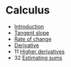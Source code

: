 ﻿# Calculus

- [Introduction](introduction)
- [Tangent slope](tangent-slope)
- [Rate of change](rate-of-change)
- [Derivative](derivative)
- 11 [Higher derivatives](higher-derivatives)
- 32 [Estimating sums](estimating-sums)